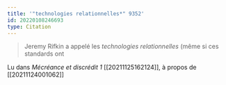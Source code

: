 ```yaml
---
title: '"technologies relationnelles*" 9352'
id: 20220108246693
type: Citation
---
```


> Jeremy Rifkin a appelé les *technologies relationnelles* (même si ces standards ont

Lu dans *Mécréance et discrédit 1* [[20211125162124]], à propos de [[20211124001062]]
